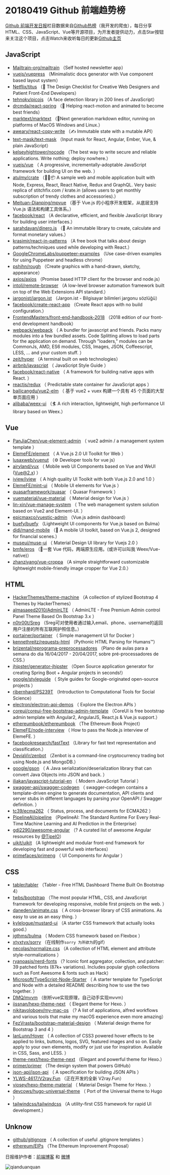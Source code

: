 # 20180419 Github 前端趋势榜

[Github 前端开发日报](https://qdkfweb.cn/c/news)栏目数据来自[Github热榜](https://github.qdkfweb.cn/)（我开发的爬虫），每日分享HTML、CSS、JavaScript、Vue等开源项目，为开发者提供动力，点击Star按钮来关注这个项目，点击Watch来收听每日的更新[Github主页](https://github.com/kujian/githubTrending)
## JavaScript

* [Mailtrain-org/mailtrain](https://github.com/Mailtrain-org/mailtrain) （Self hosted newsletter app）
* [vuejs/vuepress](https://github.com/vuejs/vuepress) （Minimalistic docs generator with Vue component based layout system）
* [Netflix/titus](https://github.com/Netflix/titus) （💎 The Design Checklist for Creative Web Designers and Patient Front-End Developers）
* [tehnokv/picojs](https://github.com/tehnokv/picojs) （A face detection library in 200 lines of JavaScript）
* [drcmda/react-spring](https://github.com/drcmda/react-spring) （🙌 Helping react-motion and animated to become best friends）
* [marktext/marktext](https://github.com/marktext/marktext) （📝Next generation markdown editor, running on platforms of MacOS Windows and Linux.）
* [aweary/react-copy-write](https://github.com/aweary/react-copy-write) （✍️ Immutable state with a mutable API）
* [text-mask/text-mask](https://github.com/text-mask/text-mask) （Input mask for React, Angular, Ember, Vue, &amp; plain JavaScript）
* [kelseyhightower/nocode](https://github.com/kelseyhightower/nocode) （The best way to write secure and reliable applications. Write nothing; deploy nowhere.）
* [vuejs/vue](https://github.com/vuejs/vue) （
        A progressive, incrementally-adoptable JavaScript framework for building UI on the web.
      ）
* [atulmy/crate](https://github.com/atulmy/crate) （👕👖📦 A sample web and mobile application built with Node, Express, React, React Native, Redux and GraphQL. Very basic replica of stitchfix.com / krate.in (allows users to get monthly subscription of trendy clothes and accessories).）
* [Meituan-Dianping/mpvue](https://github.com/Meituan-Dianping/mpvue) （基于 Vue.js 的小程序开发框架，从底层支持 Vue.js 语法和构建工具体系。）
* [facebook/react](https://github.com/facebook/react) （A declarative, efficient, and flexible JavaScript library for building user interfaces.）
* [sarahdayan/dinero.js](https://github.com/sarahdayan/dinero.js) （💸 An immutable library to create, calculate and format monetary values.）
* [krasimir/react-in-patterns](https://github.com/krasimir/react-in-patterns) （A free book that talks about design patterns/techniques used while developing with React.）
* [GoogleChromeLabs/puppeteer-examples](https://github.com/GoogleChromeLabs/puppeteer-examples) （Use case-driven examples for using Puppeteer and headless chrome）
* [pshihn/rough](https://github.com/pshihn/rough) （Create graphics with a hand-drawn, sketchy, appearance）
* [axios/axios](https://github.com/axios/axios) （Promise based HTTP client for the browser and node.js）
* [intoli/remote-browser](https://github.com/intoli/remote-browser) （A low-level browser automation framework built on top of the Web Extensions API standard.）
* [jargonist/jargon.ist](https://github.com/jargonist/jargon.ist) （Jargon.ist - Bilgisayar bilimleri jargonu sözlüğü）
* [facebook/create-react-app](https://github.com/facebook/create-react-app) （Create React apps with no build configuration.）
* [FrontendMasters/front-end-handbook-2018](https://github.com/FrontendMasters/front-end-handbook-2018) （2018 edition of our front-end development handbook）
* [webpack/webpack](https://github.com/webpack/webpack) （
        A bundler for javascript and friends. Packs many modules into a few bundled assets. Code Splitting allows to load parts for the application on demand. Through "loaders," modules can be CommonJs, AMD, ES6 modules, CSS, Images, JSON, Coffeescript, LESS, ... and your custom stuff.
      ）
* [zeit/hyper](https://github.com/zeit/hyper) （A terminal built on web technologies）
* [airbnb/javascript](https://github.com/airbnb/javascript) （
        JavaScript Style Guide
      ）
* [facebook/react-native](https://github.com/facebook/react) （
        A framework for building native apps with React.
      ）
* [reactjs/redux](https://github.com/reactjs/redux) （
        Predictable state container for JavaScript apps
      ）
* [bailicangdu/vue2-elm](https://github.com/bailicangdu/vue2-elm) （
        基于 vue2 + vuex 构建一个具有 45 个页面的大型单页面应用
      ）
* [alibaba/weex-ui](https://github.com/alibaba/weex-ui) （🏄 A rich interaction, lightweight, high performance UI library based on Weex.）

## Vue

* [PanJiaChen/vue-element-admin](https://github.com/PanJiaChen/vue-element-admin) （
        vue2 admin / a management system template
      ）
* [ElemeFE/element](https://github.com/ElemeFE/element) （
        A Vue.js 2.0 UI Toolkit for Web
      ）
* [lusaxweb/vuenut](https://github.com/lusaxweb/vuenut) （⚙️ Developer tools for vue js）
* [airyland/vux](https://github.com/airyland/vux) （
        Mobile web UI Components based on Vue and WeUI (Vue@2.x)
      ）
* [iview/iview](https://github.com/iview/iview) （
        A high quality UI Toolkit with both Vue.js 2.0 and 1.0
      ）
* [ElemeFE/mint-ui](https://github.com/ElemeFE/mint-ui) （
        Mobile UI elements for Vue.js
      ）
* [quasarframework/quasar](https://github.com/quasarframework/quasar) （
        Quasar Framework
      ）
* [vuematerial/vue-material](https://github.com/vuematerial/vue-material) （
        Material design for Vue.js
      ）
* [lin-xin/vue-manage-system](https://github.com/lin-xin/vue-manage-system) （
        The web management system solution based on Vue2 and Element-UI.
      ）
* [epicmaxco/vuestic-admin](https://github.com/epicmaxco/vuestic-admin) （Vue.js admin dashboard）
* [buefy/buefy](https://github.com/buefy/buefy) （Lightweight UI components for Vue.js based on Bulma）
* [didi/mand-mobile](https://github.com/didi/mand-mobile) （🔮 A mobile UI toolkit, based on Vue.js 2, designed for financial scenes.）
* [museui/muse-ui](https://github.com/museui/muse-ui) （
        Material Design UI library for Vuejs 2.0
      ）
* [bmfe/eros](https://github.com/bmfe/eros) （📱一套 Vue 代码，两端原生应用。(或许可以叫我 Weex/Vue-native)）
* [zhanziyang/vue-croppa](https://github.com/zhanziyang/vue-croppa) （A simple straightforward customizable lightweight mobile-friendly image cropper for Vue 2.0.）

## HTML

* [HackerThemes/theme-machine](https://github.com/HackerThemes/theme-machine) （A collection of stylized Bootstrap 4 Themes by HackerThemes）
* [almasaeed2010/AdminLTE](https://github.com/almasaeed2010/AdminLTE) （
        AdminLTE - Free Premium Admin control Panel Theme Based On Bootstrap 3.x
      ）
* [n0tr00t/Sreg](https://github.com/n0tr00t/Sreg) （Sreg可对使用者通过输入email、phone、username的返回用户注册的所有互联网护照信息。）
* [portainer/portainer](https://github.com/portainer/portainer) （
        Simple management UI for Docker
      ）
* [kennethreitz/requests-html](https://github.com/kennethreitz/requests-html) （Pythonic HTML Parsing for Humans™）
* [brizental/reprograma-preprocessadores](https://github.com/brizental/reprograma-preprocessadores) （Plano de aulas para a semana do dia 16/04/2017 - 20/04/2017, sobre pré-processadores de CSS.）
* [jhipster/generator-jhipster](https://github.com/jhipster/generator-jhipster) （Open Source application generator for creating Spring Boot + Angular projects in seconds!）
* [google/styleguide](https://github.com/google/styleguide) （
        Style guides for Google-originated open-source projects
      ）
* [ribernhard/PS239T](https://github.com/ribernhard/PS239T) （Introduction to Computational Tools for Social Science）
* [electron/electron-api-demos](https://github.com/electron/electron-api-demos) （
        Explore the Electron APIs
      ）
* [coreui/coreui-free-bootstrap-admin-template](https://github.com/coreui/coreui-free-bootstrap-admin-template) （CoreUI is free bootstrap admin template with Angular2, AngularJS, React.js &amp; Vue.js support.）
* [ethereumbook/ethereumbook](https://github.com/ethereumbook/ethereumbook) （The Ethereum Book Project）
* [ElemeFE/node-interview](https://github.com/ElemeFE/node-interview) （
        How to pass the Node.js interview of ElemeFE.
      ）
* [facebookresearch/fastText](https://github.com/facebookresearch/fastText) （Library for fast text representation and classification.）
* [DeviaVir/zenbot](https://github.com/DeviaVir/zenbot) （Zenbot is a command-line cryptocurrency trading bot using Node.js and MongoDB.）
* [google/gson](https://github.com/google/gson) （
        A Java serialization/deserialization library that can convert Java Objects into JSON and back.
      ）
* [iliakan/javascript-tutorial-en](https://github.com/iliakan/javascript-tutorial-en) （
        Modern JavaScript Tutorial 
      ）
* [swagger-api/swagger-codegen](https://github.com/swagger-api/swagger-codegen) （
        swagger-codegen contains a template-driven engine to generate documentation, API clients and server stubs in different languages by parsing your OpenAPI / Swagger definition.
      ）
* [tc39/ecma262](https://github.com/tc39/ecma262) （
        Status, process, and documents for ECMA262
      ）
* [PipelineAI/pipeline](https://github.com/PipelineAI/pipeline) （PipelineAI: The Standard Runtime For Every Real-Time Machine Learning and AI Prediction in the Enterprise）
* [gdi2290/awesome-angular](https://github.com/gdi2290/awesome-angular) （? A curated list of awesome Angular resources by <a href="https://github.com/TipeIO" class="user-mention">@TipeIO</a>）
* [uikit/uikit](https://github.com/uikit/uikit) （A lightweight and modular front-end framework for developing fast and powerful web interfaces）
* [primefaces/primeng](https://github.com/primefaces/primeng) （
        UI Components for Angular
      ）

## CSS

* [tabler/tabler](https://github.com/tabler/tabler) （Tabler - Free HTML Dashboard Theme Built On Bootstrap 4）
* [twbs/bootstrap](https://github.com/twbs/bootstrap) （The most popular HTML, CSS, and JavaScript framework for developing responsive, mobile first projects on the web.
      ）
* [daneden/animate.css](https://github.com/daneden/animate.css) （
        A cross-browser library of CSS animations. As easy to use as an easy thing.
      ）
* [kylelogue/mustard-ui](https://github.com/kylelogue/mustard-ui) （A starter CSS framework that actually looks good.）
* [jgthms/bulma](https://github.com/jgthms/bulma) （
        Modern CSS framework based on Flexbox
      ）
* [xtyxtyx/sorry](https://github.com/xtyxtyx/sorry) （在线制作`sorry 为所欲为`的gif）
* [necolas/normalize.css](https://github.com/necolas/normalize.css) （A collection of HTML element and attribute style-normalizations
      ）
* [ryanoasis/nerd-fonts](https://github.com/ryanoasis/nerd-fonts) （? Iconic font aggregator, collection, and patcher: 39 patched fonts (87k+ variations). Includes popular glyph collections such as Font Awesome &amp; fonts such as Hack）
* [Microsoft/TypeScript-Node-Starter](https://github.com/Microsoft/TypeScript-Node-Starter) （
        A starter template for TypeScript and Node with a detailed README describing how to use the two together.
      ）
* [DMQ/mvvm](https://github.com/DMQ/mvvm) （剖析vue实现原理，自己动手实现mvvm）
* [iissnan/hexo-theme-next](https://github.com/iissnan/hexo-theme-next) （
        Elegant theme for Hexo. 
      ）
* [nikitavoloboev/my-mac-os](https://github.com/nikitavoloboev/my-mac-os) （? A list of applications, alfred workflows and various tools that make my macOS experience even more amazing）
* [FezVrasta/bootstrap-material-design](https://github.com/FezVrasta/bootstrap-material-design) （
        Material design theme for Bootstrap 3 and 4
      ）
* [IanLunn/Hover](https://github.com/IanLunn/Hover) （
        A collection of CSS3 powered hover effects to be applied to links, buttons, logos, SVG, featured images and so on. Easily apply to your own elements, modify or just use for inspiration. Available in CSS, Sass, and LESS.
      ）
* [theme-next/hexo-theme-next](https://github.com/theme-next/hexo-theme-next) （Elegant and powerful theme for Hexo.）
* [primer/primer](https://github.com/primer/primer) （The design system that powers GitHub）
* [json-api/json-api](https://github.com/json-api/json-api) （
        A specification for building JSON APIs
      ）
* [YLWS-4617/V2ray.Fun](https://github.com/YLWS-4617/V2ray.Fun) （正在开发的全新 V2ray.Fun）
* [viosey/hexo-theme-material](https://github.com/viosey/hexo-theme-material) （
        Material Design Theme for Hexo.
      ）
* [devcows/hugo-universal-theme](https://github.com/devcows/hugo-universal-theme) （
        Port of the Universal theme to Hugo
      ）
* [tailwindcss/tailwindcss](https://github.com/tailwindcss/tailwindcss) （A utility-first CSS framework for rapid UI development.）

## Unknow

* [github/gitignore](https://github.com/github/gitignore) （
        A collection of useful .gitignore templates
      ）
* [ethereum/EIPs](https://github.com/ethereum/EIPs) （The Ethereum Improvement Proposal）


日报维护作者：[前端博客](https://qdkfweb.cn/) 和 [微博](https://qdkfweb.cn/go/weibo)

![qianduanquan](https://user-images.githubusercontent.com/3055447/38488476-24bcf5c4-3c16-11e8-899b-db06928da23c.jpg)